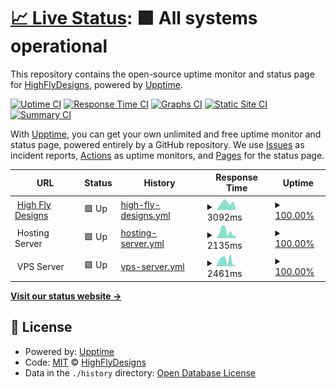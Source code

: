 # [📈 Live Status](https://HighFlyDesigns.github.io/status): <!--live status--> **🟩 All systems operational**

This repository contains the open-source uptime monitor and status page for [HighFlyDesigns](https://HighFlyDesigns.github.io/status), powered by [Upptime](https://github.com/upptime/upptime).

[![Uptime CI](https://github.com/HighFlyDesigns/status/workflows/Uptime%20CI/badge.svg)](https://github.com/upptime/upptime/actions?query=workflow%3A%22Uptime+CI%22)
[![Response Time CI](https://github.com/HighFlyDesigns/status/workflows/Response%20Time%20CI/badge.svg)](https://github.com/upptime/upptime/actions?query=workflow%3A%22Response+Time+CI%22)
[![Graphs CI](https://github.com/HighFlyDesigns/status/workflows/Graphs%20CI/badge.svg)](https://github.com/upptime/upptime/actions?query=workflow%3A%22Graphs+CI%22)
[![Static Site CI](https://github.com/HighFlyDesigns/status/workflows/Static%20Site%20CI/badge.svg)](https://github.com/upptime/upptime/actions?query=workflow%3A%22Static+Site+CI%22)
[![Summary CI](https://github.com/HighFlyDesigns/status/workflows/Summary%20CI/badge.svg)](https://github.com/upptime/upptime/actions?query=workflow%3A%22Summary+CI%22)

With [Upptime](https://upptime.js.org), you can get your own unlimited and free uptime monitor and status page, powered entirely by a GitHub repository. We use [Issues](https://github.com/HighFlyDesigns/status/issues) as incident reports, [Actions](https://github.com/HighFlyDesigns/status/actions) as uptime monitors, and [Pages](https://HighFlyDesigns.github.io/status) for the status page.

<!--start: status pages-->
<!-- This summary is generated by Upptime (https://github.com/upptime/upptime) -->
<!-- Do not edit this manually, your changes will be overwritten -->
<!-- prettier-ignore -->
| URL | Status | History | Response Time | Uptime |
| --- | ------ | ------- | ------------- | ------ |
| <img alt="" src="https://favicons.githubusercontent.com/highflydesigns.com" height="13"> [High Fly Designs](https://highflydesigns.com) | 🟩 Up | [high-fly-designs.yml](https://github.com/HighFlyDesigns/status/commits/HEAD/history/high-fly-designs.yml) | <details><summary><img alt="Response time graph" src="./graphs/high-fly-designs/response-time-week.png" height="20"> 3092ms</summary><br><a href="https://status.highflydesigns.com/history/high-fly-designs"><img alt="Response time 1487" src="https://img.shields.io/endpoint?url=https%3A%2F%2Fraw.githubusercontent.com%2FHighFlyDesigns%2Fstatus%2FHEAD%2Fapi%2Fhigh-fly-designs%2Fresponse-time.json"></a><br><a href="https://status.highflydesigns.com/history/high-fly-designs"><img alt="24-hour response time 1583" src="https://img.shields.io/endpoint?url=https%3A%2F%2Fraw.githubusercontent.com%2FHighFlyDesigns%2Fstatus%2FHEAD%2Fapi%2Fhigh-fly-designs%2Fresponse-time-day.json"></a><br><a href="https://status.highflydesigns.com/history/high-fly-designs"><img alt="7-day response time 3092" src="https://img.shields.io/endpoint?url=https%3A%2F%2Fraw.githubusercontent.com%2FHighFlyDesigns%2Fstatus%2FHEAD%2Fapi%2Fhigh-fly-designs%2Fresponse-time-week.json"></a><br><a href="https://status.highflydesigns.com/history/high-fly-designs"><img alt="30-day response time 1989" src="https://img.shields.io/endpoint?url=https%3A%2F%2Fraw.githubusercontent.com%2FHighFlyDesigns%2Fstatus%2FHEAD%2Fapi%2Fhigh-fly-designs%2Fresponse-time-month.json"></a><br><a href="https://status.highflydesigns.com/history/high-fly-designs"><img alt="1-year response time 1477" src="https://img.shields.io/endpoint?url=https%3A%2F%2Fraw.githubusercontent.com%2FHighFlyDesigns%2Fstatus%2FHEAD%2Fapi%2Fhigh-fly-designs%2Fresponse-time-year.json"></a></details> | <details><summary><a href="https://status.highflydesigns.com/history/high-fly-designs">100.00%</a></summary><a href="https://status.highflydesigns.com/history/high-fly-designs"><img alt="All-time uptime 100.00%" src="https://img.shields.io/endpoint?url=https%3A%2F%2Fraw.githubusercontent.com%2FHighFlyDesigns%2Fstatus%2FHEAD%2Fapi%2Fhigh-fly-designs%2Fuptime.json"></a><br><a href="https://status.highflydesigns.com/history/high-fly-designs"><img alt="24-hour uptime 100.00%" src="https://img.shields.io/endpoint?url=https%3A%2F%2Fraw.githubusercontent.com%2FHighFlyDesigns%2Fstatus%2FHEAD%2Fapi%2Fhigh-fly-designs%2Fuptime-day.json"></a><br><a href="https://status.highflydesigns.com/history/high-fly-designs"><img alt="7-day uptime 100.00%" src="https://img.shields.io/endpoint?url=https%3A%2F%2Fraw.githubusercontent.com%2FHighFlyDesigns%2Fstatus%2FHEAD%2Fapi%2Fhigh-fly-designs%2Fuptime-week.json"></a><br><a href="https://status.highflydesigns.com/history/high-fly-designs"><img alt="30-day uptime 100.00%" src="https://img.shields.io/endpoint?url=https%3A%2F%2Fraw.githubusercontent.com%2FHighFlyDesigns%2Fstatus%2FHEAD%2Fapi%2Fhigh-fly-designs%2Fuptime-month.json"></a><br><a href="https://status.highflydesigns.com/history/high-fly-designs"><img alt="1-year uptime 100.00%" src="https://img.shields.io/endpoint?url=https%3A%2F%2Fraw.githubusercontent.com%2FHighFlyDesigns%2Fstatus%2FHEAD%2Fapi%2Fhigh-fly-designs%2Fuptime-year.json"></a></details>
| <img alt="" src="https://favicons.githubusercontent.com/null" height="13"> Hosting Server | 🟩 Up | [hosting-server.yml](https://github.com/HighFlyDesigns/status/commits/HEAD/history/hosting-server.yml) | <details><summary><img alt="Response time graph" src="./graphs/hosting-server/response-time-week.png" height="20"> 2135ms</summary><br><a href="https://status.highflydesigns.com/history/hosting-server"><img alt="Response time 968" src="https://img.shields.io/endpoint?url=https%3A%2F%2Fraw.githubusercontent.com%2FHighFlyDesigns%2Fstatus%2FHEAD%2Fapi%2Fhosting-server%2Fresponse-time.json"></a><br><a href="https://status.highflydesigns.com/history/hosting-server"><img alt="24-hour response time 1184" src="https://img.shields.io/endpoint?url=https%3A%2F%2Fraw.githubusercontent.com%2FHighFlyDesigns%2Fstatus%2FHEAD%2Fapi%2Fhosting-server%2Fresponse-time-day.json"></a><br><a href="https://status.highflydesigns.com/history/hosting-server"><img alt="7-day response time 2135" src="https://img.shields.io/endpoint?url=https%3A%2F%2Fraw.githubusercontent.com%2FHighFlyDesigns%2Fstatus%2FHEAD%2Fapi%2Fhosting-server%2Fresponse-time-week.json"></a><br><a href="https://status.highflydesigns.com/history/hosting-server"><img alt="30-day response time 1299" src="https://img.shields.io/endpoint?url=https%3A%2F%2Fraw.githubusercontent.com%2FHighFlyDesigns%2Fstatus%2FHEAD%2Fapi%2Fhosting-server%2Fresponse-time-month.json"></a><br><a href="https://status.highflydesigns.com/history/hosting-server"><img alt="1-year response time 978" src="https://img.shields.io/endpoint?url=https%3A%2F%2Fraw.githubusercontent.com%2FHighFlyDesigns%2Fstatus%2FHEAD%2Fapi%2Fhosting-server%2Fresponse-time-year.json"></a></details> | <details><summary><a href="https://status.highflydesigns.com/history/hosting-server">100.00%</a></summary><a href="https://status.highflydesigns.com/history/hosting-server"><img alt="All-time uptime 100.00%" src="https://img.shields.io/endpoint?url=https%3A%2F%2Fraw.githubusercontent.com%2FHighFlyDesigns%2Fstatus%2FHEAD%2Fapi%2Fhosting-server%2Fuptime.json"></a><br><a href="https://status.highflydesigns.com/history/hosting-server"><img alt="24-hour uptime 100.00%" src="https://img.shields.io/endpoint?url=https%3A%2F%2Fraw.githubusercontent.com%2FHighFlyDesigns%2Fstatus%2FHEAD%2Fapi%2Fhosting-server%2Fuptime-day.json"></a><br><a href="https://status.highflydesigns.com/history/hosting-server"><img alt="7-day uptime 100.00%" src="https://img.shields.io/endpoint?url=https%3A%2F%2Fraw.githubusercontent.com%2FHighFlyDesigns%2Fstatus%2FHEAD%2Fapi%2Fhosting-server%2Fuptime-week.json"></a><br><a href="https://status.highflydesigns.com/history/hosting-server"><img alt="30-day uptime 100.00%" src="https://img.shields.io/endpoint?url=https%3A%2F%2Fraw.githubusercontent.com%2FHighFlyDesigns%2Fstatus%2FHEAD%2Fapi%2Fhosting-server%2Fuptime-month.json"></a><br><a href="https://status.highflydesigns.com/history/hosting-server"><img alt="1-year uptime 100.00%" src="https://img.shields.io/endpoint?url=https%3A%2F%2Fraw.githubusercontent.com%2FHighFlyDesigns%2Fstatus%2FHEAD%2Fapi%2Fhosting-server%2Fuptime-year.json"></a></details>
| <img alt="" src="https://favicons.githubusercontent.com/null" height="13"> VPS Server | 🟩 Up | [vps-server.yml](https://github.com/HighFlyDesigns/status/commits/HEAD/history/vps-server.yml) | <details><summary><img alt="Response time graph" src="./graphs/vps-server/response-time-week.png" height="20"> 2461ms</summary><br><a href="https://status.highflydesigns.com/history/vps-server"><img alt="Response time 1815" src="https://img.shields.io/endpoint?url=https%3A%2F%2Fraw.githubusercontent.com%2FHighFlyDesigns%2Fstatus%2FHEAD%2Fapi%2Fvps-server%2Fresponse-time.json"></a><br><a href="https://status.highflydesigns.com/history/vps-server"><img alt="24-hour response time 841" src="https://img.shields.io/endpoint?url=https%3A%2F%2Fraw.githubusercontent.com%2FHighFlyDesigns%2Fstatus%2FHEAD%2Fapi%2Fvps-server%2Fresponse-time-day.json"></a><br><a href="https://status.highflydesigns.com/history/vps-server"><img alt="7-day response time 2461" src="https://img.shields.io/endpoint?url=https%3A%2F%2Fraw.githubusercontent.com%2FHighFlyDesigns%2Fstatus%2FHEAD%2Fapi%2Fvps-server%2Fresponse-time-week.json"></a><br><a href="https://status.highflydesigns.com/history/vps-server"><img alt="30-day response time 1207" src="https://img.shields.io/endpoint?url=https%3A%2F%2Fraw.githubusercontent.com%2FHighFlyDesigns%2Fstatus%2FHEAD%2Fapi%2Fvps-server%2Fresponse-time-month.json"></a><br><a href="https://status.highflydesigns.com/history/vps-server"><img alt="1-year response time 1720" src="https://img.shields.io/endpoint?url=https%3A%2F%2Fraw.githubusercontent.com%2FHighFlyDesigns%2Fstatus%2FHEAD%2Fapi%2Fvps-server%2Fresponse-time-year.json"></a></details> | <details><summary><a href="https://status.highflydesigns.com/history/vps-server">100.00%</a></summary><a href="https://status.highflydesigns.com/history/vps-server"><img alt="All-time uptime 100.00%" src="https://img.shields.io/endpoint?url=https%3A%2F%2Fraw.githubusercontent.com%2FHighFlyDesigns%2Fstatus%2FHEAD%2Fapi%2Fvps-server%2Fuptime.json"></a><br><a href="https://status.highflydesigns.com/history/vps-server"><img alt="24-hour uptime 100.00%" src="https://img.shields.io/endpoint?url=https%3A%2F%2Fraw.githubusercontent.com%2FHighFlyDesigns%2Fstatus%2FHEAD%2Fapi%2Fvps-server%2Fuptime-day.json"></a><br><a href="https://status.highflydesigns.com/history/vps-server"><img alt="7-day uptime 100.00%" src="https://img.shields.io/endpoint?url=https%3A%2F%2Fraw.githubusercontent.com%2FHighFlyDesigns%2Fstatus%2FHEAD%2Fapi%2Fvps-server%2Fuptime-week.json"></a><br><a href="https://status.highflydesigns.com/history/vps-server"><img alt="30-day uptime 100.00%" src="https://img.shields.io/endpoint?url=https%3A%2F%2Fraw.githubusercontent.com%2FHighFlyDesigns%2Fstatus%2FHEAD%2Fapi%2Fvps-server%2Fuptime-month.json"></a><br><a href="https://status.highflydesigns.com/history/vps-server"><img alt="1-year uptime 100.00%" src="https://img.shields.io/endpoint?url=https%3A%2F%2Fraw.githubusercontent.com%2FHighFlyDesigns%2Fstatus%2FHEAD%2Fapi%2Fvps-server%2Fuptime-year.json"></a></details>

<!--end: status pages-->

[**Visit our status website →**](https://HighFlyDesigns.github.io/status)

## 📄 License

- Powered by: [Upptime](https://github.com/upptime/upptime)
- Code: [MIT](./LICENSE) © [HighFlyDesigns](https://HighFlyDesigns.github.io/status)
- Data in the `./history` directory: [Open Database License](https://opendatacommons.org/licenses/odbl/1-0/)
